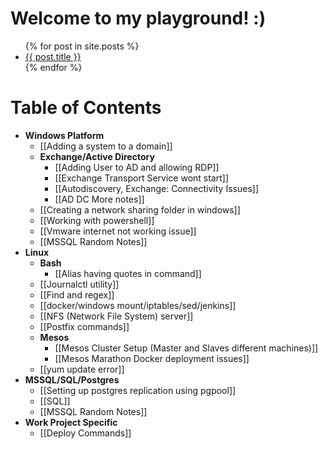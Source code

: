 # Welcome to my playground! :)

<ul>
  {% for post in site.posts %}
    <li>
      <a href="{{ post.url }}">{{ post.title }}</a>
    </li>
  {% endfor %}
</ul>

# Table of Contents
  * **Windows Platform**
    * [[Adding a system to a domain]]
    * **Exchange/Active Directory**
      * [[Adding User to AD and allowing RDP]]
      * [[Exchange Transport Service wont start]]
      * [[Autodiscovery, Exchange: Connectivity Issues]]
      * [[AD DC More notes]]
    * [[Creating a network sharing folder in windows]]
    * [[Working with powershell]]
    * [[Vmware internet not working issue]]
    * [[MSSQL Random Notes]]
  * **Linux**
    * **Bash**
      * [[Alias having quotes in command]]
    * [[Journalctl utility]]
    * [[Find and regex]]
    * [[docker/windows mount/iptables/sed/jenkins]]
    * [[NFS (Network File System) server]]
    * [[Postfix commands]]
    * **Mesos**
      * [[Mesos Cluster Setup (Master and Slaves different machines)]]
      * [[Mesos Marathon Docker deployment issues]]
    * [[yum update error]]
  * **MSSQL/SQL/Postgres**
    * [[Setting up postgres replication using pgpool]]
    * [[SQL]]
    * [[MSSQL Random Notes]]
  * **Work Project Specific**
    * [[Deploy Commands]]
